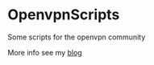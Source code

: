 # OpenvpnScripts

Some scripts for the openvpn community

More info see my [blog](https://kevintong9.github.io/blog/2024/11/15/openvpn%E6%96%B0%E7%AC%94%E8%AE%B0/)
